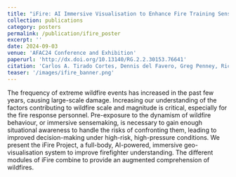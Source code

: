 ```yaml
---
title: "iFire: AI Immersive Visualisation to Enhance Fire Training Sensemaking"
collection: publications
category: posters
permalink: /publication/ifire_poster
excerpt: ''
date: 2024-09-03
venue: 'AFAC24 Conference and Exhibition'
paperurl: 'http://dx.doi.org/10.13140/RG.2.2.30153.76641'
citation: 'Carlos A. Tirado Cortes, Dennis del Favero, Greg Penney, Richard J. Hurley, Yang Song, Frank Wu, and Michael J. Ostwald. 2024. iFire: AI Immersive Visualisation to Enhance Fire Training Sensemaking. In AFAC 2024, September 3-5, 2024, Sydney, Australia. http://dx.doi.org/10.13140/RG.2.2.30153.76641'
teaser: '/images/ifire_banner.png'
---
```


The frequency of extreme wildfire events has increased in the past few years, causing large-scale damage. Increasing our understanding of the factors contributing to wildfire scale and magnitude is critical, especially for the fire response personnel. Pre-exposure to the dynamism of wildfire behaviour, or immersive sensemaking, is necessary to gain enough situational awareness to handle the risks of confronting them, leading to improved decision-making under high-risk, high-pressure conditions. We present the iFire Project, a full-body, AI-powered, immersive geo-visualisation system to improve firefighter understanding. The different modules of iFire combine to provide an augmented comprehension of wildfires.
